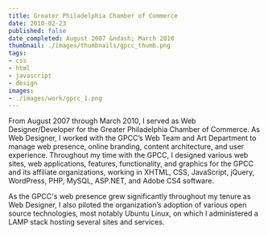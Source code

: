 ```yaml
---
title: Greater Philadelphia Chamber of Commerce
date: 2010-02-23
published: false
date_completed: August 2007 &ndash; March 2010
thumbnail: ./images/thumbnails/gpcc_thumb.png
tags:
- css
- html
- javascript
- design
images:
- ./images/work/gpcc_1.png
---
```


From August 2007 through March 2010, I served as Web Designer/Developer for the Greater Philadelphia Chamber of Commerce. As Web Designer, I worked with the GPCC’s Web Team and Art Department to manage web presence, online branding, content architecture, and user experience. Throughout my time with the GPCC, I designed various web sites, web applications, features, functionality, and graphics for the GPCC and its affiliate organizations, working in XHTML, CSS, JavaScript, jQuery, WordPress, PHP, MySQL, ASP.NET, and Adobe CS4 software.

As the GPCC's web presence grew significantly throughout my tenure as Web Designer, I also piloted the organization’s adoption of various open source technologies, most notably Ubuntu Linux, on which I administered a LAMP stack hosting several sites and services.
